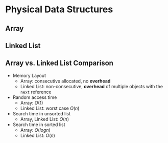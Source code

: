 <extoc></extoc>

# Physical Data Structures

## Array
## Linked List

## Array vs. Linked List Comparison

- Memory Layout
    - Array: consecutive allocated, no **overhead**
    - Linked List: non-consecutive, **overhead** of multiple objects with the `next` reference
- Random access time
    - Array: $O(1)$
    - Linked List: worst case $O(n)$
- Search time in unsorted list
    - Array, Linked List: $O(n)$
- Search time in sorted list
    - Array: $O(logn)$
    - Linked List: $O(n)$


